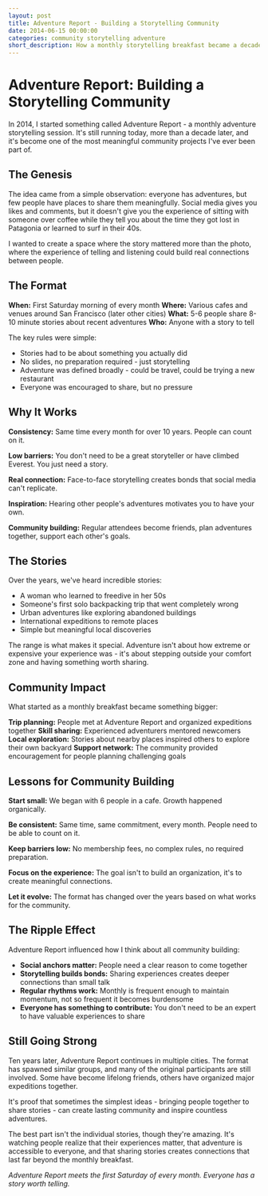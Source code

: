 ```yaml
---
layout: post
title: Adventure Report - Building a Storytelling Community
date: 2014-06-15 00:00:00
categories: community storytelling adventure
short_description: How a monthly storytelling breakfast became a decade-long community tradition, bringing together adventurers to share their experiences.
---
```


# Adventure Report: Building a Storytelling Community

In 2014, I started something called Adventure Report - a monthly adventure storytelling session. It's still running today, more than a decade later, and it's become one of the most meaningful community projects I've ever been part of.

## The Genesis

The idea came from a simple observation: everyone has adventures, but few people have places to share them meaningfully. Social media gives you likes and comments, but it doesn't give you the experience of sitting with someone over coffee while they tell you about the time they got lost in Patagonia or learned to surf in their 40s.

I wanted to create a space where the story mattered more than the photo, where the experience of telling and listening could build real connections between people.

## The Format

**When:** First Saturday morning of every month
**Where:** Various cafes and venues around San Francisco (later other cities)
**What:** 5-6 people share 8-10 minute stories about recent adventures
**Who:** Anyone with a story to tell

The key rules were simple:
- Stories had to be about something you actually did
- No slides, no preparation required - just storytelling
- Adventure was defined broadly - could be travel, could be trying a new restaurant
- Everyone was encouraged to share, but no pressure

## Why It Works

**Consistency:** Same time every month for over 10 years. People can count on it.

**Low barriers:** You don't need to be a great storyteller or have climbed Everest. You just need a story.

**Real connection:** Face-to-face storytelling creates bonds that social media can't replicate.

**Inspiration:** Hearing other people's adventures motivates you to have your own.

**Community building:** Regular attendees become friends, plan adventures together, support each other's goals.

## The Stories

Over the years, we've heard incredible stories:
- A woman who learned to freedive in her 50s
- Someone's first solo backpacking trip that went completely wrong
- Urban adventures like exploring abandoned buildings
- International expeditions to remote places
- Simple but meaningful local discoveries

The range is what makes it special. Adventure isn't about how extreme or expensive your experience was - it's about stepping outside your comfort zone and having something worth sharing.

## Community Impact

What started as a monthly breakfast became something bigger:

**Trip planning:** People met at Adventure Report and organized expeditions together
**Skill sharing:** Experienced adventurers mentored newcomers
**Local exploration:** Stories about nearby places inspired others to explore their own backyard
**Support network:** The community provided encouragement for people planning challenging goals

## Lessons for Community Building

**Start small:** We began with 6 people in a cafe. Growth happened organically.

**Be consistent:** Same time, same commitment, every month. People need to be able to count on it.

**Keep barriers low:** No membership fees, no complex rules, no required preparation.

**Focus on the experience:** The goal isn't to build an organization, it's to create meaningful connections.

**Let it evolve:** The format has changed over the years based on what works for the community.

## The Ripple Effect

Adventure Report influenced how I think about all community building:

- **Social anchors matter:** People need a clear reason to come together
- **Storytelling builds bonds:** Sharing experiences creates deeper connections than small talk
- **Regular rhythms work:** Monthly is frequent enough to maintain momentum, not so frequent it becomes burdensome
- **Everyone has something to contribute:** You don't need to be an expert to have valuable experiences to share

## Still Going Strong

Ten years later, Adventure Report continues in multiple cities. The format has spawned similar groups, and many of the original participants are still involved. Some have become lifelong friends, others have organized major expeditions together.

It's proof that sometimes the simplest ideas - bringing people together to share stories - can create lasting community and inspire countless adventures.

The best part isn't the individual stories, though they're amazing. It's watching people realize that their experiences matter, that adventure is accessible to everyone, and that sharing stories creates connections that last far beyond the monthly breakfast.

*Adventure Report meets the first Saturday of every month. Everyone has a story worth telling.*